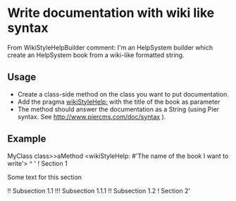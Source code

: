 # Write documentation with wiki like syntaxFrom WikiStyleHelpBuilder comment: I'm an HelpSystem builder which create an HelpSystem book from a wiki-like formatted string. ## Usage- Create a class-side method on the class you want to put documentation.- Add the pragma <wikiStyleHelp:> with the title of the book as parameter- The method should answer the documentation as a String (using Pier syntax. See http://www.piercms.com/doc/syntax ). ## ExampleMyClass class>>aMethod        <wikiStyleHelp: #'The name of the book I want to write'>        ^ ' ! Section 1 Some text for this section !! Subsection 1.1 !!! Subsection 1.1.1 !! Subsection 1.2 ! Section 2'
